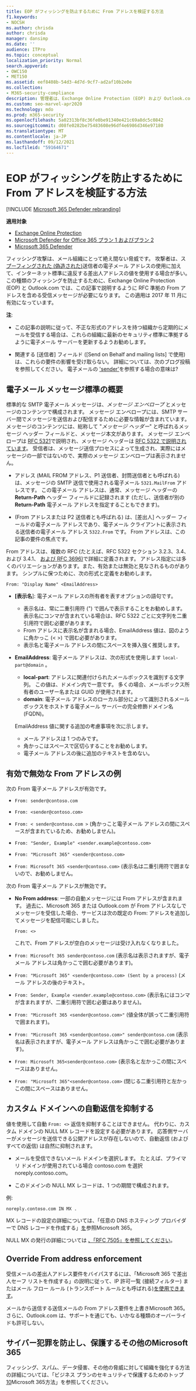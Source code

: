 ```yaml
---
title: EOP がフィッシングを防止するために From アドレスを検証する方法
f1.keywords:
- NOCSH
ms.author: chrisda
author: chrisda
manager: dansimp
ms.date: ''
audience: ITPro
ms.topic: conceptual
localization_priority: Normal
search.appverid:
- OWC150
- MET150
ms.assetid: eef8408b-54d3-4d7d-9cf7-ad2af10b2e0e
ms.collection:
- M365-security-compliance
description: 管理者は、Exchange Online Protection (EOP) および Outlook.com で受け入れまたは拒否される電子メール アドレスの種類について説明し、フィッシングを防止できます。
ms.custom: seo-marvel-apr2020
ms.technology: mdo
ms.prod: m365-security
ms.openlocfilehash: 5a02313bf8c36fe0be91340e421c69a8dc5c0842
ms.sourcegitcommit: d08fe0282be75483608e96df4e6986d346e97180
ms.translationtype: MT
ms.contentlocale: ja-JP
ms.lasthandoff: 09/12/2021
ms.locfileid: "59164671"
---
```

# <a name="how-eop-validates-the-from-address-to-prevent-phishing"></a>EOP がフィッシングを防止するために From アドレスを検証する方法

[!INCLUDE [Microsoft 365 Defender rebranding](../includes/microsoft-defender-for-office.md)]

**適用対象**
- [Exchange Online Protection](exchange-online-protection-overview.md)
- [Microsoft Defender for Office 365 プラン 1 およびプラン 2](defender-for-office-365.md)
- [Microsoft 365 Defender](../defender/microsoft-365-defender.md)

フィッシング攻撃は、メール組織にとって絶え間ない脅威です。 攻撃者は、ス [プーフィングされた (偽造された)](anti-spoofing-protection.md)送信者の電子メール アドレスの使用に加えて、インターネット標準に違反する差出人アドレスの値を使用する場合が多い。 この種類のフィッシングを防止するために、Exchange Online Protection (EOP) と Outlook.com では、この記事で説明するように RFC 準拠の From アドレスを含める受信メッセージが必要になります。 この適用は 2017 年 11 月に有効になっています。

**注**:

- この記事の説明に従って、不正な形式のアドレスを持つ組織から定期的にメールを受信する場合は、これらの組織に最新のセキュリティ標準に準拠するように電子メール サーバーを更新するようお勧めします。

- 関連する [送信者] フィールド ([Send on Behalf and mailing lists] で使用) は、これらの要件の影響を受け取らない。 詳細については、次のブログ投稿を参照してください。 電子メールの ['sender'](/archive/blogs/tzink/what-do-we-mean-when-we-refer-to-the-sender-of-an-email)を参照する場合の意味は?

## <a name="an-overview-of-email-message-standards"></a>電子メール メッセージ標準の概要

標準的な SMTP 電子メール メッセージは、*メッセージ エンベロープ* とメッセージのコンテンツで構成されます。 メッセージ エンベロープには、SMTP サーバー間でメッセージを送信および配信するために必要な情報が含まれています。 メッセージのコンテンツには、総称して "*メッセージ ヘッダー*" と呼ばれるメッセージ ヘッダー フィールドと、メッセージ本文があります。 メッセージ エンベロープは [RFC 5321](https://tools.ietf.org/html/rfc5321)で説明され、メッセージ ヘッダーは [RFC 5322 で説明されています](https://tools.ietf.org/html/rfc5322)。 受信者は、メッセージ送信プロセスによって生成され、実際にはメッセージの一部ではないので、実際のメッセージ エンベロープは表示されません。

- アドレス (MAIL FROM アドレス、P1 送信者、封筒送信者とも呼ばれる) は、メッセージの SMTP 送信で使用される電子メール `5321.MailFrom` アドレスです。  この電子メール アドレスは、通常、メッセージ ヘッダーの **Return-Path** ヘッダー フィールドに記録されます (ただし、送信者が別の **Return-Path** 電子メール アドレスを指定することもできます)。

- (From アドレスまたは P2 送信者とも呼ばれる) は、[差出人] ヘッダー フィールドの電子メール アドレスであり、電子メール クライアントに表示される送信者の電子メール アドレス `5322.From` です。  From アドレスは、この記事の要件の焦点です。

From アドレスは、複数の RFC (たとえば、RFC 5322 セクション 3.2.3、3.4、および 3.4.1、 [および RFC 3696)](https://tools.ietf.org/html/rfc3696)で詳細に定義されます。 アドレス指定には多くのバリエーションがあります。また、有効または無効と見なされるものがあります。 シンプルに保つために、次の形式と定義をお勧めします。

`From: "Display Name" <EmailAddress>`

- **[表示名**]: 電子メール アドレスの所有者を表すオプションの語句です。

  - 表示名は、常に二重引用符 (") で囲んで表示することをお勧めします。 表示名にコンマが含まれている場合は、RFC 5322 ごとに文字列を二重引用符で囲む必要があります。 
  - From アドレスに表示名が含まれる場合、EmailAddress 値は、図のように角かっこ (< >) で囲む必要があります。
  - 表示名と電子メール アドレスの間にスペースを挿入強く推奨します。

- **EmailAddress**: 電子メール アドレスは、次の形式を使用します `local-part@domain` 。

  - **local-part**: アドレスに関連付けられたメールボックスを識別する文字列。 この値は、ドメイン内で一意です。 多くの場合、メールボックス所有者のユーザー名または GUID が使用されます。
  - **domain**: 電子メール アドレスのローカル部分によって識別されるメールボックスをホストする電子メール サーバーの完全修飾ドメイン名 (FQDN)。

  EmailAddress 値に関する追加の考慮事項を次に示します。

  - メール アドレスは 1 つのみです。
  - 角かっこはスペースで区切らすることをお勧めします。
  - 電子メール アドレスの後に追加のテキストを含めない。

## <a name="examples-of-valid-and-invalid-from-addresses"></a>有効で無効な From アドレスの例

次の From 電子メール アドレスが有効です。

- `From: sender@contoso.com`

- `From: <sender@contoso.com>`

- `From: < sender@contoso.com >` (角かっこと電子メール アドレスの間にスペースが含まれているため、お勧めしません)。

- `From: "Sender, Example" <sender.example@contoso.com>`

- `From: "Microsoft 365" <sender@contoso.com>`

- `From: Microsoft 365 <sender@contoso.com>` (表示名は二重引用符で囲まないので、お勧めしません。

次の From 電子メール アドレスが無効です。

- **No From address**: 一部の自動メッセージには From アドレスが含まれます。 過去に、Microsoft 365 または Outlook.com が From アドレスなしでメッセージを受信した場合、サービスは次の既定の From: アドレスを追加してメッセージを配信可能にしました。

  `From: <>`

  これで、From アドレスが空白のメッセージは受け入れなくなりました。

- `From: Microsoft 365 sender@contoso.com` (表示名は表示されますが、電子メール アドレスは角かっこで囲む必要があります)。

- `From: "Microsoft 365" <sender@contoso.com> (Sent by a process)` (メール アドレスの後のテキスト。

- `From: Sender, Example <sender.example@contoso.com>` (表示名にはコンマが含まれますが、二重引用符で囲む必要はありません)。

- `From: "Microsoft 365 <sender@contoso.com>"` (値全体が誤って二重引用符で囲まれます)。

- `From: "Microsoft 365 <sender@contoso.com>" sender@contoso.com` (表示名は表示されますが、電子メール アドレスは角かっこで囲む必要があります)。

- `From: Microsoft 365<sender@contoso.com>` (表示名と左かっこの間にスペースはありません。

- `From: "Microsoft 365"<sender@contoso.com>` (閉じる二重引用符と左かっこの間にスペースはありません。

## <a name="suppress-auto-replies-to-your-custom-domain"></a>カスタム ドメインへの自動返信を抑制する

値を使用して自動 `From: <>` 返信を抑制することはできません。 代わりに、カスタム ドメインの NULL MX レコードを設定する必要があります。 応答側サーバーがメッセージを送信できる公開アドレスが存在しないので、自動返信 (およびすべての返信) は自然に抑制されます。

- メールを受信できないメール ドメインを選択します。 たとえば、プライマリ ドメインが使用されている場合 contoso.com を選択 noreply.contoso.com。

- このドメインの NULL MX レコードは、1 つの期間で構成されます。

例:

```text
noreply.contoso.com IN MX .
```

MX レコードの設定の詳細については、「任意の DNS ホスティング プロバイダーで DNS レコードを作成する」[を](../../admin/get-help-with-domains/create-dns-records-at-any-dns-hosting-provider.md)参照Microsoft 365。

NULL MX の発行の詳細については [、「RFC 7505」を参照してください](https://tools.ietf.org/html/rfc7505)。

## <a name="override-from-address-enforcement"></a>Override From address enforcement

受信メールの差出人アドレス要件をバイパスするには、「Microsoft 365 で差出人セーフ リストを作成する」の説明に従って、IP 許可一覧 (接続フィルター) またはメール フロー ルール (トランスポート ルールとも呼ばれる)[を使用できます](create-safe-sender-lists-in-office-365.md)。

メールから送信する送信メールの From アドレス要件を上書きMicrosoft 365。 さらに、Outlook.com は、サポートを通じても、いかなる種類のオーバーライドも許可しない。

## <a name="other-ways-to-prevent-and-protect-against-cybercrimes-in-microsoft-365"></a>サイバー犯罪を防止し、保護するその他のMicrosoft 365

フィッシング、スパム、データ侵害、その他の脅威に対して組織を強化する方法の詳細については、「ビジネス プランのセキュリティで保護するためのトップ[10](../../admin/security-and-compliance/secure-your-business-data.md)Microsoft 365方法」を参照してください。